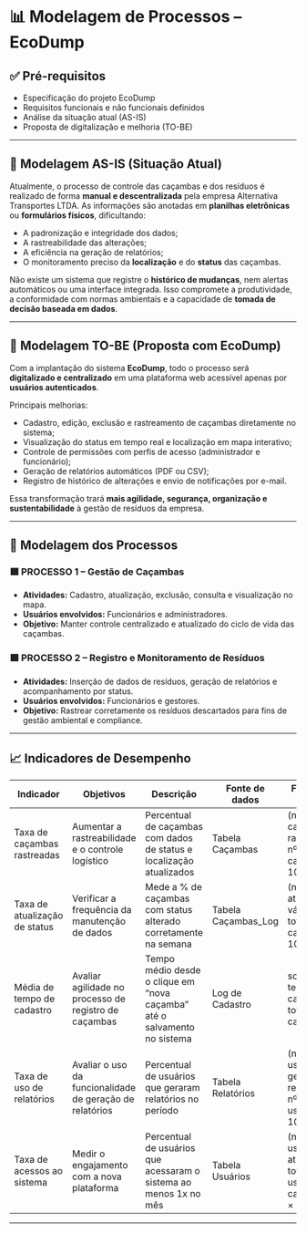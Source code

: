 # 📊 Modelagem de Processos – EcoDump

## ✅ Pré-requisitos

- Especificação do projeto EcoDump
- Requisitos funcionais e não funcionais definidos
- Análise da situação atual (AS-IS)
- Proposta de digitalização e melhoria (TO-BE)

---

## 🔎 Modelagem AS-IS (Situação Atual)

Atualmente, o processo de controle das caçambas e dos resíduos é realizado de forma **manual e descentralizada** pela empresa Alternativa Transportes LTDA. As informações são anotadas em **planilhas eletrônicas** ou **formulários físicos**, dificultando:

- A padronização e integridade dos dados;
- A rastreabilidade das alterações;
- A eficiência na geração de relatórios;
- O monitoramento preciso da **localização** e do **status** das caçambas.

Não existe um sistema que registre o **histórico de mudanças**, nem alertas automáticos ou uma interface integrada. Isso compromete a produtividade, a conformidade com normas ambientais e a capacidade de **tomada de decisão baseada em dados**.

---

## 🚀 Modelagem TO-BE (Proposta com EcoDump)

Com a implantação do sistema **EcoDump**, todo o processo será **digitalizado e centralizado** em uma plataforma web acessível apenas por **usuários autenticados**.

Principais melhorias:
- Cadastro, edição, exclusão e rastreamento de caçambas diretamente no sistema;
- Visualização do status em tempo real e localização em mapa interativo;
- Controle de permissões com perfis de acesso (administrador e funcionário);
- Geração de relatórios automáticos (PDF ou CSV);
- Registro de histórico de alterações e envio de notificações por e-mail.

Essa transformação trará **mais agilidade, segurança, organização e sustentabilidade** à gestão de resíduos da empresa.

---

## 🔁 Modelagem dos Processos

### 🟩 PROCESSO 1 – Gestão de Caçambas

- **Atividades:** Cadastro, atualização, exclusão, consulta e visualização no mapa.
- **Usuários envolvidos:** Funcionários e administradores.
- **Objetivo:** Manter controle centralizado e atualizado do ciclo de vida das caçambas.

### 🟩 PROCESSO 2 – Registro e Monitoramento de Resíduos

- **Atividades:** Inserção de dados de resíduos, geração de relatórios e acompanhamento por status.
- **Usuários envolvidos:** Funcionários e gestores.
- **Objetivo:** Rastrear corretamente os resíduos descartados para fins de gestão ambiental e compliance.

---

## 📈 Indicadores de Desempenho

| Indicador                     | Objetivos                                                       | Descrição                                                                 | Fonte de dados        | Fórmula de cálculo                                                  |
|------------------------------|------------------------------------------------------------------|---------------------------------------------------------------------------|------------------------|----------------------------------------------------------------------|
| Taxa de caçambas rastreadas  | Aumentar a rastreabilidade e o controle logístico               | Percentual de caçambas com dados de status e localização atualizados     | Tabela Caçambas        | (nº de caçambas rastreadas / nº total de caçambas) × 100            |
| Taxa de atualização de status| Verificar a frequência da manutenção de dados                   | Mede a % de caçambas com status alterado corretamente na semana           | Tabela Caçambas_Log    | (nº de atualizações válidas / nº total de caçambas) × 100           |
| Média de tempo de cadastro   | Avaliar agilidade no processo de registro de caçambas           | Tempo médio desde o clique em “nova caçamba” até o salvamento no sistema | Log de Cadastro        | soma dos tempos de cadastro / nº total de cadastros                 |
| Taxa de uso de relatórios    | Avaliar o uso da funcionalidade de geração de relatórios        | Percentual de usuários que geraram relatórios no período                  | Tabela Relatórios      | (nº de usuários que geraram relatórios / nº total de usuários) × 100|
| Taxa de acessos ao sistema   | Medir o engajamento com a nova plataforma                       | Percentual de usuários que acessaram o sistema ao menos 1x no mês        | Tabela Usuários        | (nº de usuários ativos / nº total de usuários cadastrados) × 100    |

---



